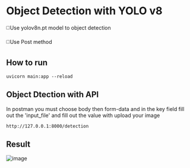 # Object Detection with YOLO v8

◻️Use yolov8n.pt model to object detection

◻️Use Post method


## How to run
```
uvicorn main:app --reload
```

## Object Dtection with API

In postman you must choose body then form-data and in the key field fill out the 'input_file' and fill out the value with upload your image 

```
http://127.0.0.1:8000/detection
```

## Result

![image](https://github.com/SajedehGharabadian/API/assets/76538787/f10fe5b0-33a3-47dc-8576-ee93c59929b9)
